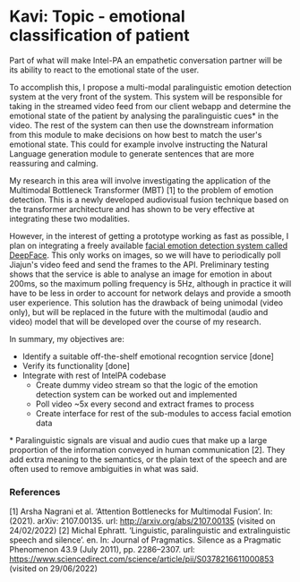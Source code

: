 # Kavi: Topic - emotional classification of patient

Part of what will make Intel-PA an empathetic conversation partner will be its ability to react to the emotional state of the user. 

To accomplish this, I propose a multi-modal paralinguistic emotion detection system at the very front of the system. This system will be responsible for taking in the streamed video feed from our client webapp and determine the emotional state of the patient by analysing the paralinguistic cues\* in the video. The rest of the system can then use the downstream information from this module to make decisions on how best to match the user's emotional state. This could for example involve instructing the Natural Language generation module to generate sentences that are more reassuring and calming.

My research in this area will involve investigating the application of the Multimodal Bottleneck Transformer (MBT) [1] to the problem of emotion detection. This is a newly developed audiovisual fusion technique based on the transformer architecture and has shown to be very effective at integrating these two modalities.

However, in the interest of getting a prototype working as fast as possible, I plan on integrating a freely available [facial emotion detection system called DeepFace](https://github.com/serengil/deepface). This only works on images, so we will have to periodically poll Jiajun's video feed and send the frames to the API. Preliminary testing shows that the service is able to analyse an image for emotion in about 200ms, so the maximum polling frequency is 5Hz, although in practice it will have to be less in order to account for network delays and provide a smooth user experience. This solution has the drawback of being unimodal (video only), but will be replaced in the future with the multimodal (audio and video) model that will be developed over the course of my research. 
 

In summary, my objectives are:
* Identify a suitable off-the-shelf emotional recogntion service [done]
* Verify its functionality [done]
* Integrate with rest of IntelPA codebase
	* Create dummy video stream so that the logic of the emotion detection system can be worked out and implemented
	* Poll video \~5x every second and extract frames to process 
	* Create interface for rest of the sub-modules to access facial emotion data



\* Paralinguistic signals are visual and audio cues that make up a large proportion of the information conveyed in human communication [2]. They add extra meaning to the semantics, or the plain text of the speech and are often used to remove ambiguities in what was said. 



### References
[1] Arsha Nagrani et al. ‘Attention Bottlenecks for Multimodal Fusion’. In: (2021). arXiv: 2107.00135. url: http://arxiv.org/abs/2107.00135 (visited on 24/02/2022)
[2] Michal Ephratt. ‘Linguistic, paralinguistic and extralinguistic speech and silence’. en. In: Journal of Pragmatics. Silence as a Pragmatic Phenomenon 43.9 (July 2011), pp. 2286–2307. url: https://www.sciencedirect.com/science/article/pii/S0378216611000853 (visited on 29/06/2022)
